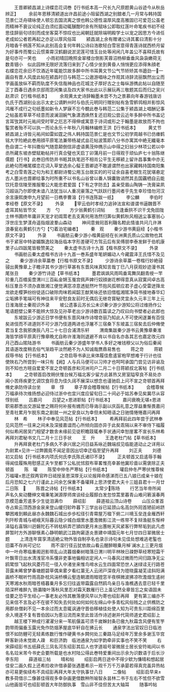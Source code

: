 <!-- { "loadSidebar": true } -->
　　王晋卿颍昌湖上诗蝶恋花词巻【行书纸本高一尺长九尺原题黄山谷迹今从秋岳辨正】
　　余前年恩移清颍道出许昌前途小阻留西湖之别舘者几一月常与韩持国范景仁泛舟啸咏使人顿忘去国流离之恨也韩公德性温厚风度高雅固已可爱范公虽老而精神不衰议论纯正白须红面动辄醺酣时余有所赋咏公即取红莲叶命笔疾书初不经思佳辞丽句顷刻而成坐客莫不惊叹也比闻朝廷就除端明殿学士以宠之因思方今进任老成如公者若再起之亦足以厚风俗耳
　　颍昌湖上余有赠诸公诗其畧曰清影十分月暗香千柄莲不知从此别高会复何年韩公诗曰浩歌轻白雪宻意得青莲诗就西桥月留为好事传而蜀公云惯乘霄汉鹤翻说淤泥莲可惜玉台处等闲闲几年盖公不喜释氏故有是句亦可一笑也
　　小雨初晴回晩照金翠楼台倒影芙蓉沼杨柳垂垂风袅袅嫩荷无数青钿小　似此园林无限好流落归来到了心情少坐到黄昏人悄悄更应添得朱顔老　右蝶恋花余旧不饮酒近年辄能饮故多醉中所书耳黄文节公气节矫矫其书遒劲一一画自有晋人风度此帖在颍昌时日与韩范二公遨游唱咏之作观其诗辞流丽飘然出尘而字画虽放纵不羁而轨度不失信哉神品也花城沈子厚好古之士每纵游擕此帖以自随至正丁酉春日遇余京邸雨窓闲集谈及四大家书出此以示展玩再三敬题其后而归之吴兴赵肃识【行楷书纸本】
　　余观黄太史诗辞翰墨未尝不为之景慕向年春游钱唐访仇氏于西湖别业出示太史公谪黔州时与伯氏元明同行赠别帖有急雪鹡鸰相并影惊风鸿雁不成行之句纸墨如新令人梦寐不忘今覩此巻与韩范二公集于颍昌湖上唱酬记事之帖虽若草草不经意而波澜洄婉气象潇洒焕然复还旧观公尝云近年多醉中所书盖记言耳攷其时元祐间受时宰之厄志不得伸或寓意于诗词或形之于翰墨是故放而不拘也鍳赏者殆不可以执一而论永乐十年秋八月翰林编修王洪【行书纸本】
　　黄丈节颍昌湖上诗皆元祐间如雷如霆之伟人韩持国范景仁是也文节公初学周越书已仿瘗鹤铭大字险絶此巻用顔平原笔法兼带杨凝式韭花帖波策即八分书亦寓其中絶无纎毫本色自谓二十年抖擞俗气随意颠倒信非虚语黄茂仲擕示山中得之妇翁少林项公若以中丞所藏东坡赤壁赋勒帖并行真合璧也天启丁卯蒲月前一日得观于顽仙庐七十翁陈继儒题【行书】此巻旧传防井书眂其执笔迥不相肖公平生无移颍上留许昌事集中亦无此絶句而楮尾蝶恋花词入草堂选余心儗王晋卿迹不敢遽谓然也出家藏韩持国南阳集考之白雪青莲之句为和王都尉诗蜀公用玉台故实的的可证余自喜老眼生花犹堪悬定古人墨派也晋卿绘事为时所重不以书名山谷曾以番人锦囊致诮然其去国覊栖自云能饮托意信陵至推服蜀公大能忠君爱国【下有之字防去】盖亲受眉山陶铸一洗膏粱夙习超诣乃尔即使未谙八法犹当以人重况豪落之气跃跃行墨间者乎先生幸珍惜勿河汉余言康熙庚申九月望前一日檇李曹溶【行书连陈跋一纸】
　　李公麟
　　李伯时孝经卷【原文不录】
　　外录
　　宰云伯时孝经力追钟法宣和谱谓书逼魏晋不虚耳其帖皆节文
　　方　勺
　　方少翁黄鹤引词帖
　　生逢垂拱不识干戈免田陇士林书圃终年庸非天宠才初阘茸老去支离何用浩然归筭似黄鹤秋风相送尘事塞翁心浮世庄生梦漾舟遥指烟波羣山森动
　　神间意耸囘首利鞿名鞚此情谁共问几许淋浪春瓮右黄鹤引方勺【勺着泊宅编者】
　　秦　观
　　秦少游书黄庭经【小楷书原文不录】
　　外录
　　书画舫云秦少游小楷黄庭经在长洲黄氏质山公故物也其书于紧宻中特姿媚飘逸较海岳临本字形差硬可方驾云后有吴傅朋李泰发鲜于伯机康里子山四跋尾皆极赞美之
　　秦太虚书古诗十九首【楷书原文不录】
　　外录
　　书画舫云秦太虚楷书古诗十九首一巻系盛年笔妍媚动人今藏震泽王氏惜不及见之
　　秦少游诗余草藁巻【行楷书原文不录】
　　少游诗余草藁一卷楷行妙絶骎骎出黄豫章上子瞻评其书少游行草甚有东晋风味真知言哉丁巳八月获观妙迹漫书其尾张丑
　　秦少游竹诗迹【草书纸本】
　　墨君飒飒风雨鸣垂鸾舞凤翻青绶一竿珍重几百缗奚啻渭川三百畆金锵玉戛宫佩声婢行奴顔谢花栁得意真从寂寞间卓古高标压羣丑不须办直致湘江便觉满窓凉意透挺然叶节抱风孤顿应君子虚心受雷迸箨龙龙欲走樱笋纷纷徒适口破除肉味若闻韶王猷笑咏还依旧借槛湘隂净简书接地春华幻尘垢拂手笔端可有神往来平安慰良友前时无偶后无继竒寳秘灵宜永久元丰三年上元日淮海居士秦观识外录
　　坡公遗事云苏长公未识秦少游少游知公将过维扬作公笔语题壁公果不能辨大惊及见孙莘老出少游诗数百篇读之乃叹曰向书壁者必此郎也
　　东坡跋云少游近日学书便有东晋风味作诗增竒丽乃知此人不可使闲遂兼有百伎矣进伎而不进道则不可少游乃伎道两进也浮屠不三宿桑下东坡盖三宿矣去后仲脩使君当复念我邪庚辰八月二十七日合浦清乐轩
　　渭南集跋秦少游书云黄豫章秦淮海皆学顔平原真行豫章晩尤自称许淮海则退避不肯以书自名亦各其志也嘉定改元四月己酉山隂陆游书
　　书画舫云秦少游盛年学书人多好之唯钱穆父以为俗后秦闻其语遂改度稍去俗气渐趋平淡然絶不为人知诚哉赝鼎易售也
　　蒋之竒
　　蒋颖叔辱书帖【行书纸本】
　　之竒启辱书承比来体履佳愈逺宦枹罕想难于行计也往使陜右乃所尝到一味只有【阙】人与兵马便可以习帅才也呵呵承国门尝见访非谕及则不知也方暄自爱爱不宣之竒顿首彦和河洲司户二月二十日蒋颖叔北客帖【行书纸本】
　　之竒顿首启改朔伏惟台候万福北客少留方此甚热又房室隘窄良不易处亦闻小苦痔疾更乞调饮食将息为佳久阔不展深以想念也谨驰启上问不宣之竒顿首再拜脩史承防侍读台坐
　　章　惇
　　章子厚会稽尊候帖【行书纸本】
　　会稽尊候万福承待次维扬想必迎侍过浙中也宜兴度应留旬日二十间必于姑苏奉见矣冀尽从容惇别纸
　　吕嘉问
　　吕望之恩进职帖【行书纸本】
　　嘉问衰晩无堪恩进职易郡悉出交游延誉之赐将何补报有媿而已辱诲示副以庆函礼意之厚益重惭畏嘉问至青社累月乍脱东南之剧就一州之安良以为幸但未知晤语之日驰情惓惓嘉问再拜
　　林　希
　　林子中奉见风范帖【行书纸本】
　　希再拜前此四年尝于武林奉见风范然一往来之间未及深接嘉谊而心所倾向固亦异于此矣乖隔以来不审侍下福履何似希闲居吴门相望才数舎未缘前见徒积瞻跂辄奉手状通问幸恕崖畧不宣长乐林希再拜刘君秘书文几二月十三日手状
　　王　升
　　王逸老杜门帖【草书纸本】
　　升再拜衰老杜门多病久不承兴居之问日益系咏近魏端叔见临能道动止之详用以为尉累见许一过弊圃竟不闻足音因出切幸迂临至望升再拜
　　刘正夫
　　刘德初又启帖【行书纸本内项氏何氏李氏陈氏诸印不录】
　　正夫顿首又启逺辱手翰得闻佳履殊用慰感正夫乍至都下公私扰怵叙布草畧惟亮幸甚他冀珍啬以需褒除正夫顿首
　　陈　瓘
　　陈莹中仲冬严寒帖【行书纸本】
　　瓘启仲冬严寒伏惟尊候万福瓘恩迁叙两官昨日祗授圣恩深厚无以论报拜命感涕而已五八娘已成亲十娘在后月恐知之七六行谨此上问余乞保重不备瓘拜上思济使君大夫十三姐县君十一月廿二日陈　
　　陈晋之诗帖【行书纸本】
　　太常少陈旸
　　行艺当年帝所闻声名久矣动簪绅文塲秉笔渊源厚师席谈经业履醇白发忽惊蒿里暮青山难问箬溪春两京模范垂芳逺多少生徒泪满巾
　　薛绍彭
　　薛道祖云顶山诗卷
　　山压众峯首寺占紫云顶西游金泉来登山缓归轸昨暮下三学出谷已延颈山名高剑外囘首陋前岭跻攀困难到頼此昼亦永魏魏石城出歩歩松径引青霄屋万楹下俯二川境玉垒连金雁西轩列阡畛青城与岷峨天际暮云隐少城白烟里水墨澹微影江流一练带不复辩渔艇东惭梓泽隘右喜锦川迥磐陀石不转枯枿弄芒頴四更月未出蕙帐天风紧客行弊帑垢到此凡虑屏暂时方外游聊惬素心静明朝武江路拘窘逐炎景建中靖国元年七月廿四日翠微居士题
　　上清连年寳享清适絶尘物外皆自制亭名也录示诗句未见佳处想难逃老鍳也旧藁不存尚可记忆
　　雨不湿行径云犹依故山看云醒醉眼乗月棹澜水上三更月烟中一叶舟寒临重阁迥影带乱山流暮烟秦树暗落日渭川明平林映日疎野草经寒短霜干叶飘零日出水清浅官冷系懐非吏事地徧相访定闲人一马春风过微雨竹间归路净无尘鸥鹭惊飞起秋风菱荇花一径入中渚坐来惟鸟啼水云生四面常恐世人迷绿迳无行路苍苔露未晞曾梦春塘题碧草偶来雾夕看红蕖无人云闭戸深夜月为镫晓露凝芜迳斜阳满画桥不眠听竹雨高卧枕风湍桥横云壑连朝渡雨暗镫窓半夜棋微波拂凉吹澹烟生逺树天寒湘水秋雨暗苍梧暮乗月多忘归往返带霜露自然鸥鸟亲日与渔樵遇去意已轻千里陌深杯难醉九肠灞陵叶落秋风里忍对霜天数雁行已上虽记然全章皆忘之矣语固未佳要之恐平生经心一事老友必怜其散落便风早以为寄也绍彭再拜　更有第三编亦不见来信不言及必不在彼不知失去何处如何如何左绵山中多青松风俗贱之止供樵防之用郡亝僧刹不见一本余过而太息辄讽通守晋伯移植佳处使人知为可贵东川距绵百里余入境遂不复有晋伯因以为恵沿流而来至此皆活作诗述谢并代简师道史君绍彭上
　　越王楼下种成行濯濯分来一苇航偃盖可须千嵗榦封条已傲九秋霜含风便有笙竽韵带雨偏垂玉露光免作防烟茅屋底华轩自在拂云长
　　通泉字法出官奴日日临池恨不如防鲤可无轻素练数行惟作硬黄书乡闗何处三秦路马足经年万里余多谢玉华宫畔客新诗未觉故人疎　和巨济韵　临池通泉为如字韵牵非实事也不笑不笑
　　右宋薛绍彭书五纸薛氏三凤名河东绍彭其后人也字道祖号翠微居士居长安符祐间以书名名竝米芾今书史会要所载是也水村陆公得此巻特爱重间出示余为识数语于后长沙李东阳
　　薛道祖三帖
　　晴和帖
　　绍彭启两日途中不得少欵为慊晴和想起居佳安二画久假上还希捡收许借承晏张遇墨希示一观千万千万承晏若得真完虽异热帖亦可易更俟续布不具绍彭再拜大年太守执事廿八日
　　二像帖
　　绍彭启早来教多荷借示二像甚佳得观多幸杂画更借数种所喻智永昙林二书于左右不恡但不欲雪山他画皆可也绍彭顿首大年防御执事　雪山非不佳但苦太大轴耳
　　随事吟帖
